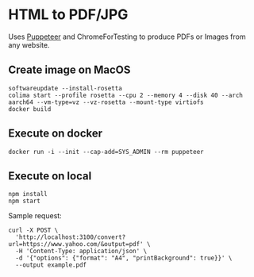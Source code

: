 # HTML to PDF/JPG

Uses [Puppeteer](https://pptr.dev/) and ChromeForTesting to produce PDFs or Images from any website.

## Create image on MacOS

```shell 
softwareupdate --install-rosetta
colima start --profile rosetta --cpu 2 --memory 4 --disk 40 --arch aarch64 --vm-type=vz --vz-rosetta --mount-type virtiofs
docker build
```

## Execute on docker

```shell
docker run -i --init --cap-add=SYS_ADMIN --rm puppeteer
```

## Execute on local

```shell
npm install
npm start
```

Sample request:

```shell
curl -X POST \
  'http://localhost:3100/convert?url=https://www.yahoo.com/&output=pdf' \
  -H 'Content-Type: application/json' \
  -d '{"options": {"format": "A4", "printBackground": true}}' \
  --output example.pdf
```
